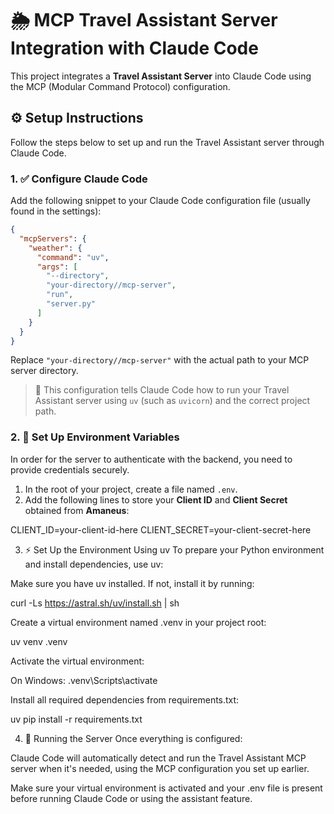 # 🌦️ MCP Travel Assistant Server Integration with Claude Code

This project integrates a **Travel Assistant Server** into Claude Code using the MCP (Modular Command Protocol) configuration.

## ⚙️ Setup Instructions

Follow the steps below to set up and run the Travel Assistant server through Claude Code.

### 1. ✅ Configure Claude Code

Add the following snippet to your Claude Code configuration file (usually found in the settings):
```json
{
  "mcpServers": {
    "weather": {
      "command": "uv",
      "args": [
        "--directory",
        "your-directory//mcp-server",
        "run",
        "server.py"
      ]
    }
  }
}
```
Replace `"your-directory//mcp-server"` with the actual path to your MCP server directory.

> 📝 This configuration tells Claude Code how to run your Travel Assistant server using `uv` (such as `uvicorn`) and the correct project path.

### 2. 🔐 Set Up Environment Variables

In order for the server to authenticate with the backend, you need to provide credentials securely.

1. In the root of your project, create a file named `.env`.
2. Add the following lines to store your **Client ID** and **Client Secret** obtained from **Amaneus**:

CLIENT_ID=your-client-id-here
CLIENT_SECRET=your-client-secret-here

3. ⚡ Set Up the Environment Using uv
To prepare your Python environment and install dependencies, use uv:

Make sure you have uv installed. If not, install it by running:

curl -Ls https://astral.sh/uv/install.sh | sh

Create a virtual environment named .venv in your project root:

uv venv .venv

Activate the virtual environment:

On Windows:
.venv\Scripts\activate

Install all required dependencies from requirements.txt:

uv pip install -r requirements.txt

4. 🚀 Running the Server
Once everything is configured:

Claude Code will automatically detect and run the Travel Assistant MCP server when it's needed, using the MCP configuration you set up earlier.

Make sure your virtual environment is activated and your .env file is present before running Claude Code or using the assistant feature.

